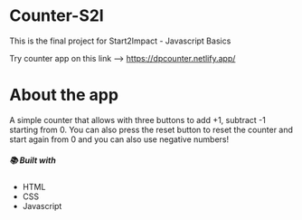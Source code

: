# Counter-S2I
This is the final project for Start2Impact - Javascript Basics

Try counter app on this link --> https://dpcounter.netlify.app/

#  About the app
A simple counter that allows with three buttons to add +1, subtract -1 starting from 0. You can also press the reset button to reset the counter and start again from 0 and you can also 
use negative numbers!
##### :books: Built with
- HTML
- CSS
- Javascript
